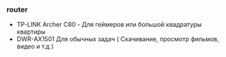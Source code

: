 ### router 
- TP-LINK Archer C80 - Для геймеров или большой квадратуры квартиры
- DWR-AX1501 Для обычных задач ( Скачивание, просмотр фильмов, видео и т.д )
